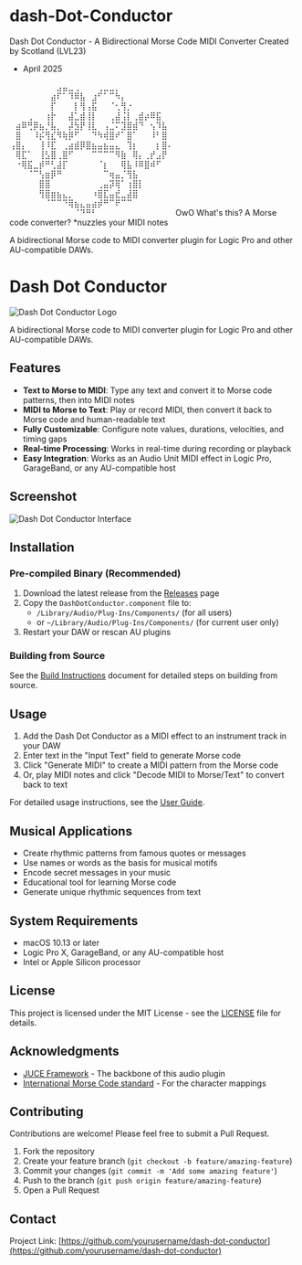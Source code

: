# dash-Dot-Conductor
Dash Dot Conductor - A Bidirectional Morse Code MIDI Converter
Created by Scotland (LVL23)
 - April 2025

⠀⠀⠀⠀⠀⠀⠀⠀⣠⣤⣀⢀⠀⠀⠀⢀⣀⣀⡀⠀⠀⠀⠀⠀⠀⠀⠀⠀
⠀⠀⠀⠀⠀⠀⠀⣴⠏⠁⠹⠿⣧⠀⣰⠋⠁⠉⠳⡄⠀⠀⠀⠀⠀⠀⠀⠀
⠀⠀⠀⠀⠀⠀⠀⡏⠀⠀⠀⡇⢻⢠⣯⠀⠀⠈⢂⢻⡐⠀⠀⠀⠀⠀⠀⠀
⠀⠀⠀⢀⠀⠀⢰⡗⠀⠀⣼⣁⣾⢸⡇⠀⠀⢀⣼⢨⡇⢀⣾⡴⠿⣯⠀⠀
⠀⣴⠿⢛⡿⣦⡘⣧⡀⠀⡼⣳⡟⢸⣇⠀⢠⣈⠍⣹⣿⣾⠙⠀⢢⠹⣧⠀
⠀⣿⠀⠀⠸⡮⢻⣎⠻⢷⡿⠋⠀⠀⠙⠳⢾⣿⠞⠁⣿⠁⠀⠀⠸⠃⣿⠀
⢠⣿⡄⠀⠀⢸⠸⣏⠀⢀⣴⣾⡿⣿⣦⣤⣦⣤⣄⠀⢹⡆⠀⠀⠀⡆⣿⠄
⠀⢿⣏⠁⠀⢸⣣⣿⢀⣿⠋⠀⠀⠀⠉⠉⠉⠉⠻⣷⠀⢿⡄⢀⡞⣠⡟⠀
⠀⠐⢿⣯⣀⡾⠛⢃⣼⡏⠀⠀⠀⠀⠀⠈⡆⠀⠀⢿⣧⠸⠿⣿⠾⠋⠀⠀
⠀⠀⠀⠈⠉⢣⣶⡿⠛⠀⠀⠀⠀⠀⠀⠀⠉⢶⣤⡈⢻⣧⠀⠀⠀⠀⠀⠀
⠀⠀⠀⠀⠀⣿⣿⠀⠀⠀⠀⠀⠀⠀⠀⢀⣤⡽⢿⠁⢰⣿⡇⠀⠀⠀⠀⠀
⠀⠀⠀⠀⠀⢻⣿⣶⣦⣄⡀⠀⠀⠀⠰⣿⣏⣤⣞⣀⣼⣿⠀⠀⠀⠀⠀⠀
⠀⠀⠀⠀⠀⠀⠈⠉⠉⠙⢿⣦⣄⣤⣴⡾⠛⠉⠟⠉⠉⠀⠀⠀⠀⠀⠀⠀
⠀⠀⠀⠀⠀⠀⠀⠀⠀⠀⠀⠈⠙⠛⠃⠀⠀⠀⠀⠀⠀⠀⠀⠀⠀⠀⠀⠀
OwO What's this? A Morse code converter? *nuzzles your MIDI notes

A bidirectional Morse code to MIDI converter plugin for Logic Pro and other AU-compatible DAWs.

# Dash Dot Conductor

![Dash Dot Conductor Logo](docs/logo.png)

A bidirectional Morse code to MIDI converter plugin for Logic Pro and other AU-compatible DAWs.

## Features

- **Text to Morse to MIDI**: Type any text and convert it to Morse code patterns, then into MIDI notes
- **MIDI to Morse to Text**: Play or record MIDI, then convert it back to Morse code and human-readable text
- **Fully Customizable**: Configure note values, durations, velocities, and timing gaps
- **Real-time Processing**: Works in real-time during recording or playback
- **Easy Integration**: Works as an Audio Unit MIDI effect in Logic Pro, GarageBand, or any AU-compatible host

## Screenshot

![Dash Dot Conductor Interface](docs/screenshot.png)

## Installation

### Pre-compiled Binary (Recommended)

1. Download the latest release from the [Releases](https://github.com/yourusername/dash-dot-conductor/releases) page
2. Copy the `DashDotConductor.component` file to:
   - `/Library/Audio/Plug-Ins/Components/` (for all users)
   - or `~/Library/Audio/Plug-Ins/Components/` (for current user only)
3. Restart your DAW or rescan AU plugins

### Building from Source

See the [Build Instructions](docs/BUILD.md) document for detailed steps on building from source.

## Usage

1. Add the Dash Dot Conductor as a MIDI effect to an instrument track in your DAW
2. Enter text in the "Input Text" field to generate Morse code
3. Click "Generate MIDI" to create a MIDI pattern from the Morse code
4. Or, play MIDI notes and click "Decode MIDI to Morse/Text" to convert back to text

For detailed usage instructions, see the [User Guide](docs/USER_GUIDE.md).

## Musical Applications

- Create rhythmic patterns from famous quotes or messages
- Use names or words as the basis for musical motifs
- Encode secret messages in your music
- Educational tool for learning Morse code
- Generate unique rhythmic sequences from text

## System Requirements

- macOS 10.13 or later
- Logic Pro X, GarageBand, or any AU-compatible host
- Intel or Apple Silicon processor

## License

This project is licensed under the MIT License - see the [LICENSE](LICENSE) file for details.

## Acknowledgments

- [JUCE Framework](https://juce.com/) - The backbone of this audio plugin
- [International Morse Code standard](https://en.wikipedia.org/wiki/Morse_code) - For the character mappings

## Contributing

Contributions are welcome! Please feel free to submit a Pull Request.

1. Fork the repository
2. Create your feature branch (`git checkout -b feature/amazing-feature`)
3. Commit your changes (`git commit -m 'Add some amazing feature'`)
4. Push to the branch (`git push origin feature/amazing-feature`)
5. Open a Pull Request

## Contact

Project Link: [https://github.com/yourusername/dash-dot-conductor](https://github.com/yourusername/dash-dot-conductor)

